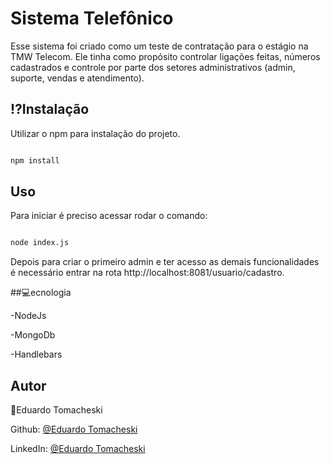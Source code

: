 # Sistema Telefônico 

  

Esse sistema foi criado como um teste de contratação para o estágio na TMW Telecom. Ele tinha como propósito controlar ligações feitas, números cadastrados e controle por parte dos setores administrativos (admin, suporte, vendas e atendimento).  

  

## ⁉️Instalação 

  

Utilizar o npm para instalação do projeto. 

```bash 

npm install 

``` 

  

## Uso 

  

Para iniciar é preciso acessar rodar o comando: 

```bash 

node index.js 

``` 

Depois para criar o primeiro admin e ter acesso as demais funcionalidades é necessário entrar na rota http://localhost:8081/usuario/cadastro. 

  

##💻ecnologia

  

-NodeJs 

-MongoDb 

-Handlebars  


## Autor
👤Eduardo Tomacheski


Github: [@Eduardo Tomacheski](https://github.com/ETomacheski) 


LinkedIn: [@Eduardo Tomacheski](https://www.linkedin.com/in/eduardo-tomacheski-a86b1617a/) 
